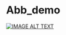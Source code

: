 # Abb_demo
[![IMAGE ALT TEXT](http://img.youtube.com/vi/TvWGQc46UlM/0.jpg)](https://www.youtube.com/watch?v=TvWGQc46UlM "Abb_demo_x4")



 
